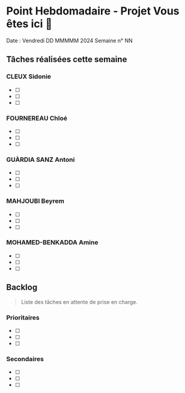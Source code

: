 # Point Hebdomadaire - Projet Vous êtes ici 🎯

Date : Vendredi DD MMMMM 2024
Semaine n° NN

## Tâches réalisées cette semaine

### CLEUX Sidonie

- [ ] 
- [ ] 
- [ ] 

### FOURNEREAU Chloé

- [ ] 
- [ ] 
- [ ] 

### GUÀRDIA SANZ Antoni

- [ ] 
- [ ] 
- [ ] 

###  MAHJOUBI Beyrem

- [ ] 
- [ ] 
- [ ] 


### MOHAMED-BENKADDA Amine

- [ ] 
- [ ] 
- [ ] 


## Backlog

> Liste des tâches en attente de prise en charge.

### Prioritaires

- [ ] 
- [ ] 
- [ ] 

### Secondaires

- [ ] 
- [ ] 
- [ ] 